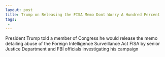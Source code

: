 ```yaml
---
layout: post
title: Trump on Releasing the FISA Memo Dont Worry A Hundred Percent
tags:
 -
---
```

President Trump told a member of Congress he would release the memo detailing abuse of the Foreign Intelligence Surveillance Act FISA by senior Justice Department and FBI officials investigating his campaign
